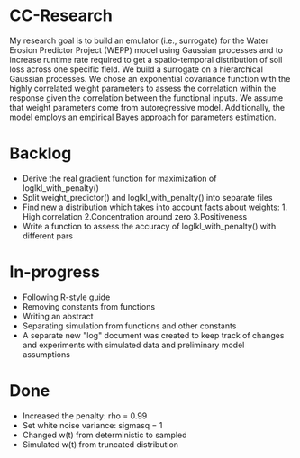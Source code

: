 # CC-Research

My research goal is to build an emulator (i.e., surrogate) for the Water Erosion Predictor Project (WEPP) model using Gaussian processes and to increase runtime rate required to get a spatio-temporal distribution of soil loss across one specific field. We build a surrogate on a hierarchical Gaussian processes. We chose an exponential covariance function with the highly correlated weight parameters to assess the correlation within the response given the correlation between the functional inputs. We assume that weight parameters come from autoregressive model. Additionally, the model employs an empirical Bayes approach for parameters estimation.




# Backlog
- Derive the real gradient function for maximization of loglkl_with_penalty()
- Split weight_predictor() and loglkl_with_penalty() into separate files
- Find new a distribution which takes into account facts about weights: 1. High correlation 2.Concentration around zero 3.Positiveness 
- Write a function to assess the accuracy of loglkl_with_penalty() with different pars




# In-progress
- Following R-style guide
- Removing constants from functions
- Writing an abstract
- Separating simulation from functions and other constants
- A separate new "log" document was created to keep track of changes and experiments with simulated data and preliminary model assumptions



# Done
- Increased the penalty: rho = 0.99
- Set white noise variance: sigmasq = 1 
- Changed w(t) from deterministic to sampled
- Simulated w(t) from truncated distribution
